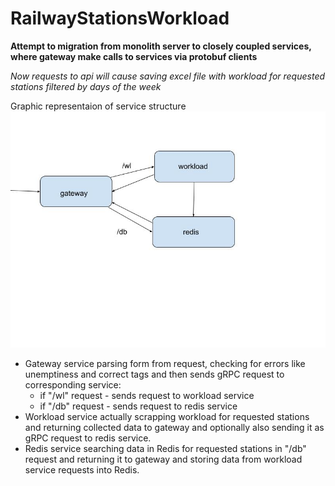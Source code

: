 # RailwayStationsWorkload
**Attempt to migration from monolith server to closely coupled services, where gateway make calls to services via protobuf clients**

*Now requests to api will cause saving excel file with workload for requested stations filtered by days of the week*

Graphic representaion of service structure
![alt text](https://github.com/Rubanik-Alexei/RailwayStationsWorkload/blob/microVersion/graph.jpg)
- Gateway service parsing form from request, checking for errors like unemptiness and correct tags and then sends gRPC request to corresponding service:
  - if "/wl" request - sends request to workload service
  - if "/db" request - sends request to redis service
- Workload service actually scrapping workload for requested stations and returning collected data to gateway and optionally also sending it as gRPC request to redis service.
- Redis service searching data in Redis for requested stations in "/db" request and returning it to gateway and storing data from workload service requests into Redis.
